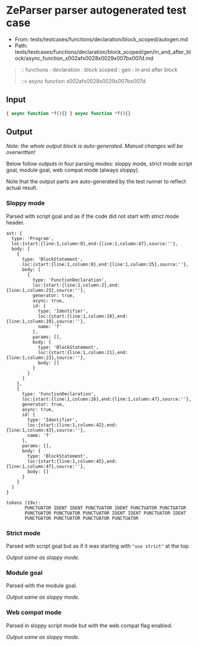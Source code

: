 # ZeParser parser autogenerated test case

- From: tests/testcases/functions/declaration/block_scoped/autogen.md
- Path: tests/testcases/functions/declaration/block_scoped/gen/in_and_after_block/async_function_x002afx0028x0029x007bx007d.md

> :: functions : declaration : block scoped : gen : in and after block
>
> ::> async function x002afx0028x0029x007bx007d

## Input


`````js
{ async function *f(){} } async function *f(){}
`````

## Output

_Note: the whole output block is auto-generated. Manual changes will be overwritten!_

Below follow outputs in four parsing modes: sloppy mode, strict mode script goal, module goal, web compat mode (always sloppy).

Note that the output parts are auto-generated by the test runner to reflect actual result.

### Sloppy mode

Parsed with script goal and as if the code did not start with strict mode header.

`````
ast: {
  type: 'Program',
  loc:{start:{line:1,column:0},end:{line:1,column:47},source:''},
  body: [
    {
      type: 'BlockStatement',
      loc:{start:{line:1,column:0},end:{line:1,column:25},source:''},
      body: [
        {
          type: 'FunctionDeclaration',
          loc:{start:{line:1,column:2},end:{line:1,column:23},source:''},
          generator: true,
          async: true,
          id: {
            type: 'Identifier',
            loc:{start:{line:1,column:18},end:{line:1,column:19},source:''},
            name: 'f'
          },
          params: [],
          body: {
            type: 'BlockStatement',
            loc:{start:{line:1,column:21},end:{line:1,column:23},source:''},
            body: []
          }
        }
      ]
    },
    {
      type: 'FunctionDeclaration',
      loc:{start:{line:1,column:26},end:{line:1,column:47},source:''},
      generator: true,
      async: true,
      id: {
        type: 'Identifier',
        loc:{start:{line:1,column:42},end:{line:1,column:43},source:''},
        name: 'f'
      },
      params: [],
      body: {
        type: 'BlockStatement',
        loc:{start:{line:1,column:45},end:{line:1,column:47},source:''},
        body: []
      }
    }
  ]
}

tokens (19x):
       PUNCTUATOR IDENT IDENT PUNCTUATOR IDENT PUNCTUATOR PUNCTUATOR
       PUNCTUATOR PUNCTUATOR PUNCTUATOR IDENT IDENT PUNCTUATOR IDENT
       PUNCTUATOR PUNCTUATOR PUNCTUATOR PUNCTUATOR
`````

### Strict mode

Parsed with script goal but as if it was starting with `"use strict"` at the top.

_Output same as sloppy mode._

### Module goal

Parsed with the module goal.

_Output same as sloppy mode._

### Web compat mode

Parsed in sloppy script mode but with the web compat flag enabled.

_Output same as sloppy mode._
